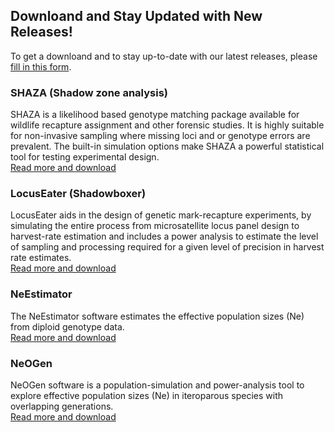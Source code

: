 ## Downloand and Stay Updated with New Releases!
To get a downloand and to stay up-to-date with our latest releases, please [fill in this form](https://forms.gle/nAG8pxqjkFKiUfgY7).  

### SHAZA (Shadow zone analysis)
SHAZA is a likelihood based genotype matching package available for wildlife recapture assignment and other forensic studies. It is highly suitable for non-invasive sampling where missing loci and or genotype errors are prevalent. The built-in simulation options make SHAZA a powerful statistical tool for testing experimental design.  
[Read more and download](resources-shaza.md)  
  
### LocusEater (Shadowboxer)
LocusEater aids in the design of genetic mark-recapture experiments, by simulating the entire process from microsatellite locus panel design to harvest-rate estimation and includes a power analysis to estimate the level of sampling and processing required for a given level of precision in harvest rate estimates.  
[Read more and download](resources-locuseater.md)  
  
### NeEstimator
The NeEstimator software estimates the effective population sizes (Ne) from diploid genotype data.  
[Read more and download](resources-neestimator.md)  
  
### NeOGen
NeOGen software is a population-simulation and power-analysis tool to explore effective population sizes (Ne) in iteroparous species with overlapping generations.  
[Read more and download](resources-neogen.md)